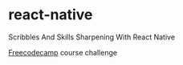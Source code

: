 # react-native
Scribbles And Skills Sharpening With React Native 

[Freecodecamp](https://www.freecodecamp.org/) course challenge


